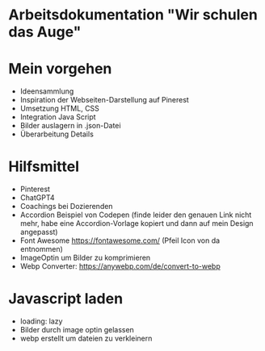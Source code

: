 # Arbeitsdokumentation "Wir schulen das Auge"
 # Mein vorgehen
 - Ideensammlung
 - Inspiration der Webseiten-Darstellung auf Pinerest
 - Umsetzung HTML, CSS
 - Integration Java Script
 - Bilder auslagern in .json-Datei
 - Überarbeitung Details
 
 
# Hilfsmittel
- Pinterest
- ChatGPT4
- Coachings bei Dozierenden
- Accordion Beispiel von Codepen (finde leider den genauen Link nicht mehr, habe eine Accordion-Vorlage kopiert und dann auf mein Design angepasst)
- Font Awesome https://fontawesome.com/ (Pfeil Icon von da entnommen)
- ImageOptin um Bilder zu komprimieren
- Webp Converter: https://anywebp.com/de/convert-to-webp

 # Javascript laden
 - loading: lazy
 - Bilder durch image optin gelassen
 - webp erstellt um dateien zu verkleinern
 
